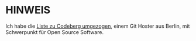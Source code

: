 # HINWEIS
Ich habe die [Liste zu Codeberg umgezogen](https://codeberg.org/phranck/Amazon-Alternativen), einem Git Hoster aus Berlin, mit Schwerpunkt für Open Source Software.
